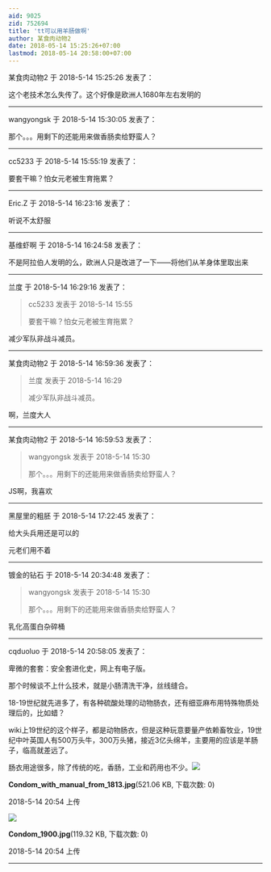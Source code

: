 ```yaml
---
aid: 9025
zid: 752694
title: 'tt可以用羊肠做啊'
author: 某食肉动物2
date: 2018-05-14 15:25:26+07:00
lastmod: 2018-05-14 20:58:00+07:00
---
```


某食肉动物2 于 2018-5-14 15:25:26 发表了：

这个老技术怎么失传了。这个好像是欧洲人1680年左右发明的

---------

wangyongsk 于 2018-5-14 15:30:05 发表了：

那个。。。用剩下的还能用来做香肠卖给野蛮人？

---------

cc5233 于 2018-5-14 15:55:19 发表了：

要套干嘛？怕女元老被生育拖累？

---------

Eric.Z 于 2018-5-14 16:23:16 发表了：

听说不太舒服

---------

基维虾啊 于 2018-5-14 16:24:58 发表了：

不是阿拉伯人发明的么，欧洲人只是改进了一下——将他们从羊身体里取出来

---------

兰度 于 2018-5-14 16:29:16 发表了：

> cc5233 发表于 2018-5-14 15:55
> 
> 要套干嘛？怕女元老被生育拖累？



减少军队非战斗减员。

---------

某食肉动物2 于 2018-5-14 16:59:36 发表了：

> 兰度 发表于 2018-5-14 16:29
> 
> 减少军队非战斗减员。



啊，兰度大人

---------

某食肉动物2 于 2018-5-14 16:59:53 发表了：

> wangyongsk 发表于 2018-5-14 15:30
> 
> 那个。。。用剩下的还能用来做香肠卖给野蛮人？



JS啊，我喜欢

---------

黑屋里的粗胚 于 2018-5-14 17:22:45 发表了：

给大头兵用还是可以的

元老们用不着

---------

镀金的钻石 于 2018-5-14 20:34:48 发表了：

> wangyongsk 发表于 2018-5-14 15:30
> 
> 那个。。。用剩下的还能用来做香肠卖给野蛮人？



乳化高蛋白杂碎桶

---------

cqduoluo 于 2018-5-14 20:58:05 发表了：

卑微的套套：安全套进化史，网上有电子版。

那个时候谈不上什么技术，就是小肠清洗干净，丝线缝合。

18-19世纪就先进多了，有各种硫酸处理的动物肠衣，还有细亚麻布用特殊物质处理后的，比如蜡？

wiki上19世纪的这个样子，都是动物肠衣，但是这种玩意要量产依赖畜牧业，19世纪中叶英国人有500万头牛，300万头猪，接近3亿头绵羊，主要用的应该是羊肠子，临高就差远了。

肠衣用途很多，除了传统的吃，香肠，工业和药用也不少。![](https://cdn.jsdelivr.net/gh/lzjluzijie/beichao@main/img/205428z2b09l4j28mtoifj.jpg)



**Condom\_with\_manual\_from\_1813.jpg**(521.06 KB, 下载次数: 0)



2018-5-14 20:54 上传



![](https://cdn.jsdelivr.net/gh/lzjluzijie/beichao@main/img/205426k94zetyeehxt9txe.jpg)



**Condom\_1900.jpg**(119.32 KB, 下载次数: 0)



2018-5-14 20:54 上传

---------

